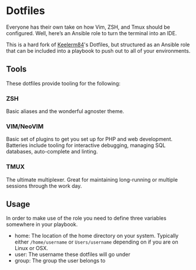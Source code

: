 Dotfiles
===============================================================================

Everyone has their own take on how Vim, ZSH, and Tmux should be configured.
Well, here’s an Ansible role to turn the terminal into an IDE.

This is a hard fork of [Keelerm84][]'s  Dotfiles, but structured as an Ansible
role that can be included into a playbook to push out to all of your
environments.

Tools
-------------------------------------------------------------------------------

These dotfiles provide tooling for the following:

### ZSH

Basic aliases and the wonderful agnoster theme.

### VIM/NeoVIM

Basic set of plugins to get you set up for PHP and web development. Batteries
include tooling for interactive debugging, managing SQL databases, auto-complete
and linting.

### TMUX

The ultimate multiplexer. Great for maintaining long-running or multiple
sessions through the work day.

Usage
-------------------------------------------------------------------------------

In order to make use of the role you need to define three variables somewhere in
your playbook.

- home: The location of the home directory on your system. Typically either
  `/home/username` or `Users/username` depending on if you are on Linux or OSX.
- user: The username these dotfiles will go under
- group: The group the user belongs to

[Keelerm84]: https://github.com/keelerm84/dotfiles
